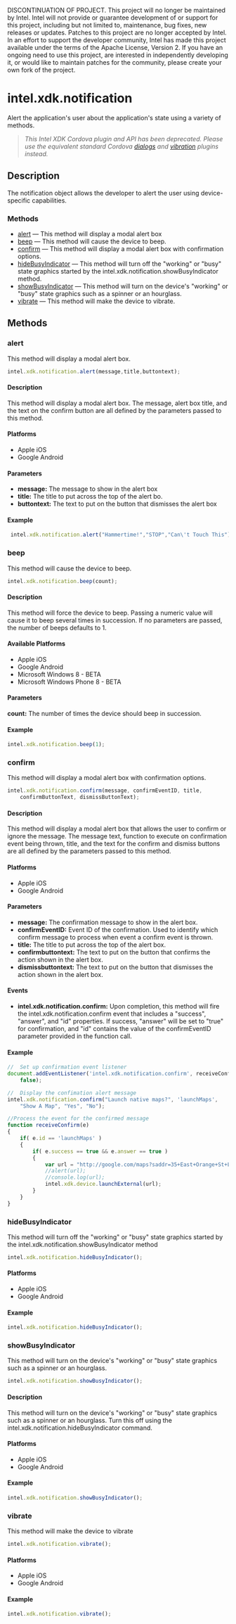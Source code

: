 DISCONTINUATION OF PROJECT.  This project will no longer be maintained by Intel.  Intel will not provide or guarantee development of or support for this project, including but not limited to, maintenance, bug fixes, new releases or updates.  Patches to this project are no longer accepted by Intel.  In an effort to support the developer community, Intel has made this project available under the terms of the Apache License, Version 2. If you have an ongoing need to use this project, are interested in independently developing it, or would like to maintain patches for the community, please create your own fork of the project.

intel.xdk.notification
======================

Alert the application's user about the application's state using a variety of
methods.

>   _This Intel XDK Cordova plugin and API has been deprecated. Please use the
>   equivalent standard Cordova
>   [dialogs](https://github.com/apache/cordova-plugin-dialogs) and
>   [vibration](https://github.com/apache/cordova-plugin-vibration) plugins
>   instead._

Description
-----------

The notification object allows the developer to alert the user using
device-specific capabilities.

###  Methods

-   [alert](#alert) — This method will display a modal alert box
-   [beep](#beep) — This method will cause the device to beep.
-   [confirm](#confirm) — This method will display a modal alert box with
    confirmation options.
-   [hideBusyIndicator](#hidebusyindicator) — This method will turn off the
    "working" or "busy" state graphics started by the
    intel.xdk.notification.showBusyIndicator method.
-   [showBusyIndicator](#showbusyindicator) — This method will turn on the
    device's "working" or "busy" state graphics such as a spinner or an
    hourglass.
-   [vibrate](#vibrate) — This method will make the device to vibrate.

Methods
-------

### alert

This method will display a modal alert box.

```javascript
intel.xdk.notification.alert(message,title,buttontext);
```

#### Description

This method will display a modal alert box. The message, alert box title, and
the text on the confirm button are all defined by the parameters passed to this
method.

#### Platforms

-   Apple iOS
-   Google Android

#### Parameters

-   **message:** The message to show in the alert box
-   **title:** The title to put across the top of the alert bo.
-   **buttontext:** The text to put on the button that dismisses the alert box

#### Example

```javascript
 intel.xdk.notification.alert("Hammertime!","STOP","Can\'t Touch This");
```

### beep

This method will cause the device to beep.

```javascript
intel.xdk.notification.beep(count);
```

#### Description

This method will force the device to beep. Passing a numeric value will cause it
to beep several times in succession. If no parameters are passed, the number of
beeps defaults to 1.

#### Available Platforms

-   Apple iOS
-   Google Android
-   Microsoft Windows 8 - BETA
-   Microsoft Windows Phone 8 - BETA

#### Parameters

**count:** The number of times the device should beep in succession.

#### Example

```javascript
intel.xdk.notification.beep(1);
```

### confirm

This method will display a modal alert box with confirmation options.

```javascript
intel.xdk.notification.confirm(message, confirmEventID, title,
    confirmButtonText, dismissButtonText);
```

#### Description

This method will display a modal alert box that allows the user to confirm or
ignore the message. The message text, function to execute on confirmation event
being thrown, title, and the text for the confirm and dismiss buttons are all
defined by the parameters passed to this method.

#### Platforms

-   Apple iOS
-   Google Android

#### Parameters

-   **message:** The confirmation message to show in the alert box.
-   **confirmEventID:** Event ID of the confirmation. Used to identify which
    confirm message to process when event a confirm event is thrown.
-   **title:** The title to put across the top of the alert box.
-   **confirmbuttontext:** The text to put on the button that confirms the
    action shown in the alert box.
-   **dismissbuttontext:** The text to put on the button that dismisses the
    action shown in the alert box.

#### Events

-   **intel.xdk.notification.confirm:** Upon completion, this method will fire
    the intel.xdk.notification.confirm event that includes a "success",
    "answer", and "id" properties. If success, "answer" will be set to "true"
    for confirmation, and "id" contains the value of the confirmEventID
    parameter provided in the function call.

#### Example

```javascript
//  Set up confirmation event listener
document.addEventListener('intel.xdk.notification.confirm', receiveConfirm,
    false);

//  Display the confimation alert message
intel.xdk.notification.confirm("Launch native maps?", 'launchMaps', 
    "Show A Map", "Yes", "No");

//Process the event for the confirmed message
function receiveConfirm(e)
{
    if( e.id == 'launchMaps' )
    {
        if( e.success == true && e.answer == true )
        {
            var url = "http://google.com/maps?saddr=35+East+Orange+St+Lancaster,+Harrisburg,+PA+17602&daddr=1600+Pennsylvania+Ave+Washington,+DC+20006";
            //alert(url);
            //console.log(url);
            intel.xdk.device.launchExternal(url);
        }
    }
}
```

### hideBusyIndicator

This method will turn off the "working" or "busy" state graphics started by the
intel.xdk.notification.showBusyIndicator method

```javascript
intel.xdk.notification.hideBusyIndicator();
```

#### Platforms

-   Apple iOS
-   Google Android

#### Example

```javascript
intel.xdk.notification.hideBusyIndicator();
```

### showBusyIndicator

This method will turn on the device's "working" or "busy" state graphics such as
a spinner or an hourglass.

```javascript
intel.xdk.notification.showBusyIndicator();
```

#### Description

This method will turn on the device's "working" or "busy" state graphics such as
a spinner or an hourglass. Turn this off using the
intel.xdk.notification.hideBusyIndicator command.

#### Platforms

-   Apple iOS
-   Google Android

#### Example

```javascript
intel.xdk.notification.showBusyIndicator();
```

### vibrate

This method will make the device to vibrate

```javascript
intel.xdk.notification.vibrate();
```

#### Platforms

-   Apple iOS
-   Google Android

#### Example

```javascript
intel.xdk.notification.vibrate();
```

